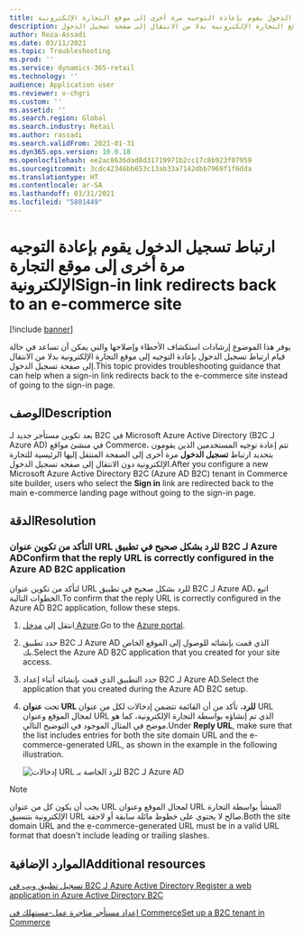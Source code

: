 ```yaml
---
title: ارتباط تسجيل الدخول يقوم بإعادة التوجيه مرة أخرى إلى موقع التجارة الإلكترونية
description: يوفر هذا الموضوع إرشادات استكشاف الأخطاء وإصلاحها والتي يمكن أن تساعد في حالة قيام ارتباط تسجيل الدخول بإعادة التوجيه إلى موقع التجارة الإلكترونية بدلا من الانتقال إلى صفحة تسجيل الدخول.
author: Reza-Assadi
ms.date: 03/11/2021
ms.topic: Troubleshooting
ms.prod: ''
ms.service: dynamics-365-retail
ms.technology: ''
audience: Application user
ms.reviewer: v-chgri
ms.custom: ''
ms.assetid: ''
ms.search.region: Global
ms.search.industry: Retail
ms.author: rassadi
ms.search.validFrom: 2021-01-31
ms.dyn365.ops.version: 10.0.18
ms.openlocfilehash: ee2ac8636dad8d31719971b2cc17c8b923f07959
ms.sourcegitcommit: 3cdc42346bb653c13ab33a7142dbb7969f1f6dda
ms.translationtype: HT
ms.contentlocale: ar-SA
ms.lasthandoff: 03/31/2021
ms.locfileid: "5801449"
---
```

# <a name="sign-in-link-redirects-back-to-an-e-commerce-site"></a><span data-ttu-id="70882-103">ارتباط تسجيل الدخول يقوم بإعادة التوجيه مرة أخرى إلى موقع التجارة الإلكترونية</span><span class="sxs-lookup"><span data-stu-id="70882-103">Sign-in link redirects back to an e-commerce site</span></span>

[!include [banner](../../includes/banner.md)]

<span data-ttu-id="70882-104">يوفر هذا الموضوع إرشادات استكشاف الأخطاء وإصلاحها والتي يمكن أن تساعد في حالة قيام ارتباط تسجيل الدخول بإعادة التوجيه إلى موقع التجارة الإلكترونية بدلا من الانتقال إلى صفحة تسجيل الدخول.</span><span class="sxs-lookup"><span data-stu-id="70882-104">This topic provides troubleshooting guidance that can help when a sign-in link redirects back to the e-commerce site instead of going to the sign-in page.</span></span>

## <a name="description"></a><span data-ttu-id="70882-105">الوصف</span><span class="sxs-lookup"><span data-stu-id="70882-105">Description</span></span>

<span data-ttu-id="70882-106">بعد تكوين مستأجر جديد لـ B2C في Microsoft Azure Active Directory (B2C لـ Azure AD) في منشئ مواقع Commerce، تتم إعادة توجيه المستخدمين الذين يقومون بتحديد ارتباط **تسجيل الدخول** مرة أخرى إلى الصفحة المنتقل إليها الرئيسية للتجارة الإلكترونية دون الانتقال إلى صفحه تسجيل الدخول.</span><span class="sxs-lookup"><span data-stu-id="70882-106">After you configure a new Microsoft Azure Active Directory B2C (Azure AD B2C) tenant in Commerce site builder, users who select the **Sign in** link are redirected back to the main e-commerce landing page without going to the sign-in page.</span></span>

## <a name="resolution"></a><span data-ttu-id="70882-107">الدقة</span><span class="sxs-lookup"><span data-stu-id="70882-107">Resolution</span></span>

### <a name="confirm-that-the-reply-url-is-correctly-configured-in-the-azure-ad-b2c-application"></a><span data-ttu-id="70882-108">التأكد من تكوين عنوان URL للرد بشكل صحيح في تطبيق B2C لـ Azure AD</span><span class="sxs-lookup"><span data-stu-id="70882-108">Confirm that the reply URL is correctly configured in the Azure AD B2C application</span></span>

<span data-ttu-id="70882-109">لتأكد من تكوين عنوان URL للرد بشكل صحيح في تطبيق B2C لـ Azure AD، اتبع الخطوات التالية.</span><span class="sxs-lookup"><span data-stu-id="70882-109">To confirm that the reply URL is correctly configured in the Azure AD B2C application, follow these steps.</span></span>

1. <span data-ttu-id="70882-110">انتقل إلى [مدخل Azure](https://portal.azure.com/).</span><span class="sxs-lookup"><span data-stu-id="70882-110">Go to the [Azure portal](https://portal.azure.com/).</span></span>
1. <span data-ttu-id="70882-111">حدد تطبيق B2C لـ Azure AD الذي قمت بإنشائه للوصول إلى الموقع الخاص بك.</span><span class="sxs-lookup"><span data-stu-id="70882-111">Select the Azure AD B2C application that you created for your site access.</span></span>
1. <span data-ttu-id="70882-112">حدد التطبيق الذي قمت بإنشائه أثناء إعداد B2C لـ Azure AD.</span><span class="sxs-lookup"><span data-stu-id="70882-112">Select the application that you created during the Azure AD B2C setup.</span></span>
1. <span data-ttu-id="70882-113">تحت **عنوان URL للرد**، تأكد من أن القائمة تتضمن إدخالات لكل من عنوان URL لمجال الموقع وعنوان URL الذي تم إنشاؤه بواسطة التجارة الإلكترونية، كما هو موضح في المثال الموجود في التوضيح التالي.</span><span class="sxs-lookup"><span data-stu-id="70882-113">Under **Reply URL**, make sure that the list includes entries for both the site domain URL and the e-commerce-generated URL, as shown in the example in the following illustration.</span></span>

    ![إدخالات URL للرد الخاصة بـ B2C لـ Azure AD](media/aad-b2c-reply-url.jpg)

> [!NOTE]
> <span data-ttu-id="70882-115">يجب أن يكون كل من عنوان URL لمجال الموقع وعنوان URL المنشأ بواسطة التجارة الإلكترونية بتنسيق URL صالح لا يحتوي على خطوط مائلة سابقة أو لاحقة.</span><span class="sxs-lookup"><span data-stu-id="70882-115">Both the site domain URL and the e-commerce-generated URL must be in a valid URL format that doesn't include leading or trailing slashes.</span></span>

## <a name="additional-resources"></a><span data-ttu-id="70882-116">الموارد الإضافية</span><span class="sxs-lookup"><span data-stu-id="70882-116">Additional resources</span></span>

[<span data-ttu-id="70882-117">تسجيل تطبيق ويب في B2C لـ Azure Active Directory </span><span class="sxs-lookup"><span data-stu-id="70882-117">Register a web application in Azure Active Directory B2C</span></span>](https://docs.microsoft.com/azure/active-directory-b2c/tutorial-register-applications?tabs=app-reg-ga#register-a-web-application)

[<span data-ttu-id="70882-118">إعداد مستأجر متاجرة عمل-مستهلك في Commerce</span><span class="sxs-lookup"><span data-stu-id="70882-118">Set up a B2C tenant in Commerce</span></span>](../set-up-b2c-tenant.md)
